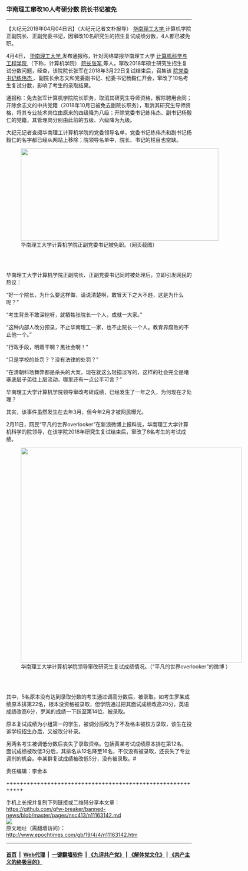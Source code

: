 ### 华南理工窜改10人考研分数 院长书记被免
------------------------

<p>
 【大纪元2019年04月04日讯】（大纪元记者文朴报导）
 <a href="http://www.epochtimes.com/gb/tag/%E5%8D%8E%E5%8D%97%E7%90%86%E5%B7%A5%E5%A4%A7%E5%AD%A6.html">
  华南理工大学
 </a>
 计算机学院正副院长、正副党委书记，因窜改10名研究生的招生复试成绩分数，4人都已被免职。
</p>
<p>
 4月4日，
 <a href="http://www.epochtimes.com/gb/tag/%E5%8D%8E%E5%8D%97%E7%90%86%E5%B7%A5%E5%A4%A7%E5%AD%A6.html">
  华南理工大学
 </a>
 发布通报称，针对网络举报华南理工大学
 <a href="http://www.epochtimes.com/gb/tag/%E8%AE%A1%E7%AE%97%E6%9C%BA%E7%A7%91%E5%AD%A6%E4%B8%8E%E5%B7%A5%E7%A8%8B%E5%AD%A6%E9%99%A2.html">
  计算机科学与工程学院
 </a>
 （下称，计算机学院）
 <a href="http://www.epochtimes.com/gb/tag/%E9%99%A2%E9%95%BF%E5%BC%A0%E5%86%9B.html">
  院长张军
 </a>
 等人，窜改2018年硕士研究生招生复试分数问题，经查，该院院长张军在2018年3月22日复试结束后，召集该
 <a href="http://www.epochtimes.com/gb/tag/%E9%99%A2%E5%85%9A%E5%A7%94%E4%B9%A6%E8%AE%B0%E7%BB%83%E4%BC%9F%E6%9D%B0.html">
  院党委书记练伟杰
 </a>
 、副院长余志文和党委副书记、纪委书记杨毅仁开会，窜改了10名考生复试分数，影响了考生的录取结果。
</p>
<p>
 通报称：免去张军计算机学院院长职务，取消其研究生导师资格，解除聘用合同；开除余志文的中共党籍（2018年10月已被免去副院长职务），取消其研究生导师资格，将其专业技术岗位由原来的四级降为八级；开除党委书记练伟杰、副书记杨毅仁的党籍，其管理岗分别由此前的五级、六级降为九级。
</p>
<p>
 大纪元记者查阅华南理工计算机学院的党委领导名单，党委书记练伟杰和副书记杨毅仁的名字都已经从网站上移除；院领导名单中，院长、书记的栏目也空缺。
</p>
<figure class="wp-caption aligncenter" id="attachment_11163436" style="width: 536px">
 <a href="http://i.epochtimes.com/assets/uploads/2019/04/5ceff77963a33d1d06266ebe321ad15b.jpg">
  <img alt="" class=" wp-image-11163436" height="251" src="http://i.epochtimes.com/assets/uploads/2019/04/5ceff77963a33d1d06266ebe321ad15b-600x281.jpg" width="536"/>
 </a>
 <br/><figcaption class="wp-caption-text">
  华南理工大学计算机学院正副党委书记被免职。（网页截图）
 </figcaption><br/>
</figure><br/>
<p>
 华南理工大学计算机学院正副院长、正副党委书记同时被处理后，立即引发网民的热议：
</p>
<p>
 “好一个院长，为什么要这样做，请说清楚啊，敢冒天下之大不韪，这是为什么呢？”
</p>
<p>
 “考生背景不敢深挖呀，就牺牲张院长一个人，成就一大家。”
</p>
<p>
 “这种内部人改分预录，不止华南理工一家，也不止院长一个人。教育界腐败的不止他一个。”
</p>
<p>
 “行政手段，明着干啊？黑社会啊！”
</p>
<p>
 “只是学校的处罚？？没有法律的处罚？”
</p>
<p>
 “在清朝科场舞弊都是杀头的大案，现在就这么轻描淡写的，这样的社会完全是堵塞底层子弟往上层流动，哪里还有一点公平可言？”
</p>
<p>
 华南理工大学计算机学院领导窜改考研成绩，已经发生了一年之久，为何现在才处理？
</p>
<p>
 其实，该事件虽然发生在去年3月，但今年2月才被网民曝光。
</p>
<p>
 2月11日，网民“平凡的世界overlooker”在新浪微博上报料说，华南理工大学计算机科学的院领导，在该学院2018年研究生复试结束后，窜改了8名考生的考试成绩。
</p>
<figure class="wp-caption aligncenter" id="attachment_11163438" style="width: 600px">
 <a href="http://i.epochtimes.com/assets/uploads/2019/04/9907f493dd94ff2c2742c02094ae7585.jpg">
  <img alt="" class="wp-image-11163438 size-large" height="584" src="http://i.epochtimes.com/assets/uploads/2019/04/9907f493dd94ff2c2742c02094ae7585-600x584.jpg" width="600"/>
 </a>
 <br/><figcaption class="wp-caption-text">
  华南理工大学计算机学院领导窜改研究生复试成绩情况。（“平凡的世界overlooker”的微博 ）
 </figcaption><br/>
</figure><br/>
<p>
 其中，5名原本没有达到录取分数的考生通过调高分数后，被录取。如考生罗某成绩原本排第22名，根本没资格被录取，但学院通过把其面试成绩改高20分，英语成绩改高6分，罗某的成绩一下跃至第14位、被录取。
</p>
<p>
 原本复试成绩为小组第一的学生，被调分后改为了不及格未被校方录取，该生在投诉学校招生办后，又被改分补录。
</p>
<p>
 另两名考生被调低分数后丧失了录取资格。包括黄某考试成绩原本排在第12名，面试成绩被改低3分后，其排名从12名降至16名，不仅没有被录取，还丧失了专业调剂的机会。李某群复试成绩被改低5分，没有被录取。#
</p>
<p>
 责任编辑：李金本
</p>

+++++++++++++++++++++++++++++++++++++++++++++++++++++++++++<br/><br/>
手机上长按并复制下列链接或二维码分享本文章：<br/>
https://github.com/gfw-breaker/banned-news/blob/master/pages/nsc413/n11163142.md <br/>
<a href='https://github.com/gfw-breaker/banned-news/blob/master/pages/nsc413/n11163142.md'><img src='https://github.com/gfw-breaker/banned-news/blob/master/pages/nsc413/n11163142.md.png'/></a> <br/>
原文地址（需翻墙访问）：http://www.epochtimes.com/gb/19/4/4/n11163142.htm


------------------------
#### [首页](https://github.com/gfw-breaker/banned-news/blob/master/README.md) &nbsp;|&nbsp; [Web代理](https://github.com/labour-camp/helloworld) &nbsp;|&nbsp; [一键翻墙软件](https://github.com/gfw-breaker/nogfw/blob/master/README.md) &nbsp;| [《九评共产党》](https://github.com/gfw-breaker/9ping.md/blob/master/README.md#九评之一评共产党是什么) | [《解体党文化》](https://github.com/gfw-breaker/jtdwh.md/blob/master/README.md) | [《共产主义的终极目的》](https://github.com/gfw-breaker/gczydzjmd.md/blob/master/README.md)

